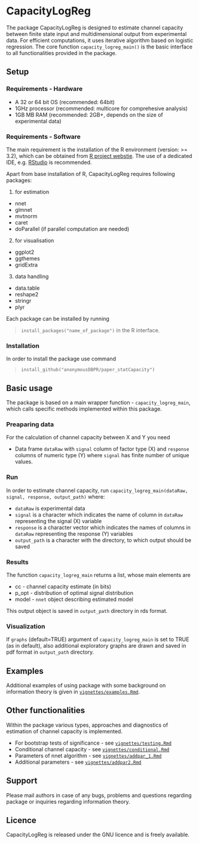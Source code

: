 # CapacityLogReg

The package CapacityLogReg is designed to estimate channel capacity between finite state input and multidimensional output from experimental data. For efficient computations, it uses iterative algorithm based on logistic regression.  The core function `capacity_logreg_main()` is the basic interface to all functionalities provided in the package.

## Setup

### Requirements - Hardware
  + A 32 or 64 bit OS (recommended: 64bit)
  + 1GHz processor (recommended: multicore for comprehesive analysis)
  + 1GB MB RAM (recommended: 2GB+, depends on the size of experimental data)

### Requirements - Software
The main requirement is the installation of the R environment (version: >= 3.2), which can be obtained from [R project webstie](https://www.r-project.org). The use of a dedicated IDE, e.g. [RStudio](https://www.rstudio.com) is recommended.

Apart from base installation of R, CapacityLogReg requires following packages:
1. for estimation
  + nnet
  + glmnet
  + mvtnorm
  + caret
  + doParallel (if parallel computation are needed)
2. for visualisation
  + ggplot2
  + ggthemes
  + gridExtra
3. data handling
  + data.table
  + reshape2
  + stringr
  + plyr

Each package can be installed by running 
> `install_packages("name_of_package")`
in the R interface.

### Installation

In order to install the package use command
> `install_github("anonymousDBPR/paper_statCapacity")`

## Basic usage

The package is based on a main wrapper function - `capacity_logreg_main`, which calls specific methods implemented within this package.

### Preaparing data

For the calculation of channel capacity between X and Y you need
* Data frame `dataRaw` with `signal` column of factor type (X) and `response` columns of numeric type (Y)
where `signal` has finite number of unique values.

### Run

In order to estimate channel capacity, run
`capacity_logreg_main(dataRaw, signal, response, output_path)`
where: 
* `dataRaw` is experimental data
* `signal` is a character which indicates the name of column in `dataRaw` representing the signal (X) variable
* `response` is a character vector which indicates the names of columns in `dataRaw` representing the response (Y) variables
* `output_path` is a character with the directory, to which output should be saved

### Results

The function `capacity_logreg_main` returns a list, whose main elements are

* cc - channel capacity estimate (in bits)
* p_opt - distribution of optimal signal distribution
* model - `nnet` object describing estimated model

This output object is saved in `output_path` directory in rds format.

### Visualization

If `graphs` (default=TRUE) argument of `capacity_logreg_main` is set to TRUE (as in default), also additional exploratory graphs are drawn and saved in pdf format in `output_path` directory.

## Examples

Additional examples of using package with some background on information theory is given in [`vignettes/examples.Rmd`](https://github.com/TJetka/paper_statCapacity/blob/master/vignettes/examples.Rmd).

## Other functionalities

Within the package various types, approaches and diagnostics of estimation of channel capacity is implemented.

* For bootstrap tests of significance - see [`vignettes/testing.Rmd`](https://github.com/TJetka/paper_statCapacity/blob/master/vignettes/testing.Rmd)
* Conditional channel capacity - see [`vignettes/conditional.Rmd`](https://github.com/TJetka/paper_statCapacity/blob/master/vignettes/conditional.Rmd)
* Parameters of nnet algorithm - see [`vignettes/addpar_1.Rmd`](https://github.com/TJetka/paper_statCapacity/blob/master/vignettes/add_par1.Rmd)
* Additional parameters - see [`vignettes/addpar2.Rmd`](https://github.com/TJetka/paper_statCapacity/blob/master/vignettes/addpar_2.Rmd)

## Support

Please mail authors in case of any bugs, problems and questions regarding package or inquiries regarding information theory.

## Licence

CapacityLogReg is released under the GNU licence and is freely available.
